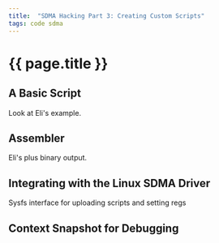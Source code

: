 ```yaml
---
title:  "SDMA Hacking Part 3: Creating Custom Scripts"
tags: code sdma
---
```

# {{ page.title }}

## A Basic Script

Look at Eli's example.

## Assembler

Eli's plus binary output.

## Integrating with the Linux SDMA Driver

Sysfs interface for uploading scripts and setting regs

## Context Snapshot for Debugging


